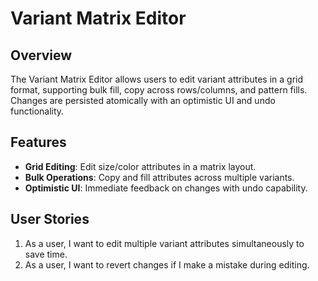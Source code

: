 # Variant Matrix Editor

## Overview
The Variant Matrix Editor allows users to edit variant attributes in a grid format, supporting bulk fill, copy across rows/columns, and pattern fills. Changes are persisted atomically with an optimistic UI and undo functionality.

## Features
- **Grid Editing**: Edit size/color attributes in a matrix layout.
- **Bulk Operations**: Copy and fill attributes across multiple variants.
- **Optimistic UI**: Immediate feedback on changes with undo capability.

## User Stories
1. As a user, I want to edit multiple variant attributes simultaneously to save time.
2. As a user, I want to revert changes if I make a mistake during editing.